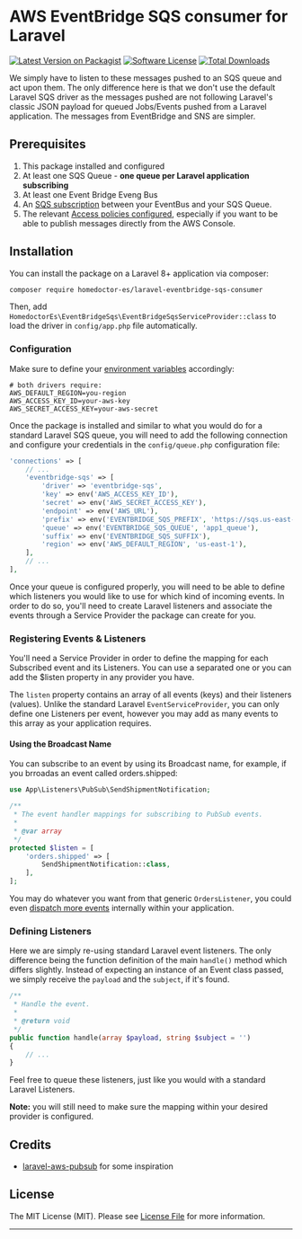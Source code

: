 # AWS EventBridge SQS consumer for Laravel

[![Latest Version on Packagist](https://img.shields.io/packagist/v/homedoctor-es/laravel-eventbridge-sqs-consumer.svg?style=flat-square)](https://packagist.org/packages/homedoctor-es/laravel-eventbridge-sqs-consumer)
[![Software License](https://img.shields.io/badge/license-MIT-brightgreen.svg?style=flat-square)](LICENSE.md)
[![Total Downloads](https://img.shields.io/packagist/dt/homedoctor-es/laravel-eventbridge-sqs-consumer.svg?style=flat-square)](https://packagist.org/packages/homedoctor-es/laravel-eventbridge-sqs-consumer)


We simply have to listen to these messages pushed to an SQS queue and act upon them. The only difference here is that we don't use the default Laravel SQS driver as the messages pushed are not following Laravel's classic JSON payload for queued Jobs/Events pushed from a Laravel application. The messages from EventBridge and SNS are simpler.

## Prerequisites

1. This package installed and configured
2. At least one SQS Queue - **one queue per Laravel application subscribing**
3. At least one Event Bridge Eveng Bus
4. An [SQS subscription](./docs/sqs-subscription.jpg) between your EventBus and your SQS Queue.
5. The relevant [Access policies configured](https://docs.aws.amazon.com/sns/latest/dg/sns-access-policy-use-cases.html), especially if you want to be able to publish messages directly from the AWS Console.

## Installation

You can install the package on a Laravel 8+ application via composer:

```bash
composer require homedoctor-es/laravel-eventbridge-sqs-consumer
```

Then, add `HomedoctorEs\EventBridgeSqs\EventBridgeSqsServiceProvider::class` to load the driver in `config/app.php` file automatically.

### Configuration

Make sure to define your [environment variables](https://laravel.com/docs/configuration#environment-configuration) accordingly:

```dotenv
# both drivers require:
AWS_DEFAULT_REGION=you-region
AWS_ACCESS_KEY_ID=your-aws-key
AWS_SECRET_ACCESS_KEY=your-aws-secret
```

Once the package is installed and similar to what you would do for a standard Laravel SQS queue, you will need to add the following connection and configure your credentials in the `config/queue.php` configuration file:

```php
'connections' => [
    // ...
    'eventbridge-sqs' => [
        'driver' => 'eventbridge-sqs',
        'key' => env('AWS_ACCESS_KEY_ID'),
        'secret' => env('AWS_SECRET_ACCESS_KEY'),
        'endpoint' => env('AWS_URL'),
        'prefix' => env('EVENTBRIDGE_SQS_PREFIX', 'https://sqs.us-east-1.amazonaws.com/your-account-id'),
        'queue' => env('EVENTBRIDGE_SQS_QUEUE', 'app1_queue'),
        'suffix' => env('EVENTBRIDGE_SQS_SUFFIX'),
        'region' => env('AWS_DEFAULT_REGION', 'us-east-1'),
    ],
    // ...
],
```

Once your queue is configured properly, you will need to be able to define which listeners you would like to use for which kind of incoming events. In order to do so, you'll need to create Laravel listeners and associate the events through a Service Provider the package can create for you.

### Registering Events & Listeners

You'll need a Service Provider in order to define the mapping for each Subscribed event and its Listeners. You can use a separated one or you can add the $listen property in any provider you have.

The `listen` property contains an array of all events (keys) and their listeners (values). Unlike the standard Laravel `EventServiceProvider`, you can only define one Listeners per event, however you may add as many events to this array as your application requires.

#### Using the Broadcast Name

You can subscribe to an event by using its Broadcast name, for example, if you brroadas an event called orders.shipped:

```php
use App\Listeners\PubSub\SendShipmentNotification;

/**
 * The event handler mappings for subscribing to PubSub events.
 *
 * @var array
 */
protected $listen = [
    'orders.shipped' => [
        SendShipmentNotification::class,
    ],
];
```

You may do whatever you want from that generic `OrdersListener`, you could even [dispatch more events](https://laravel.com/docs/events) internally within your application.

### Defining Listeners

Here we are simply re-using standard Laravel event listeners. The only difference being the function definition of the main `handle()` method which differs slightly. Instead of expecting an instance of an Event class passed, we simply receive the `payload` and the `subject`, if it's found.

```php
/**
 * Handle the event.
 *
 * @return void
 */
public function handle(array $payload, string $subject = '')
{
    // ...
}
```

Feel free to queue these listeners, just like you would with a standard Laravel Listeners.


**Note:** you will still need to make sure the mapping within your desired provider is configured.

## Credits

- [laravel-aws-pubsub](https://github.com/Pod-Point/laravel-aws-pubsub) for some inspiration

## License

The MIT License (MIT). Please see [License File](LICENSE.md) for more information.

---


